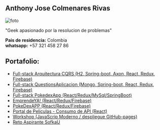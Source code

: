 ## Anthony Jose Colmenares Rivas

![foto](https://lh3.googleusercontent.com/ogw/ADea4I4JTPzzDleLm5c6O04s3xBcb-XQLr4N0vggOyEm5w=s83-c-mo)

"Geek apasionado por la resolucion de problemas"

**Pais de residencia:** Colombia<br>
**whatsapp:** +57 321 458 27 86<br>

## Portafolio:

* [Full-stack Arquitectura CQRS (H2, Spring-boot, Axon, React, Redux, Firebase)](https://github.com/AnthonyMerive/sistema-bancario)
* [Full-stack QuestionsAplicacion (Mongo, Spring-boot, React, Redux, Firebase)](https://github.com/AnthonyMerive/fullstack-questions)
* [Full-stack PokedexApp (React/Redux/MySql/SpringBoot)](https://github.com/carlosMorenoQ/petProyectSofkaU)
* [EmprendeYA! (React/Redux/Firebase)](https://github.com/AnthonyMerive/emprende-ya)
* [PokeDexAPP (React/Redux/Firebase)](https://github.com/AnthonyMerive/pokedexapp)
* [Portal de Peliculas - Consumo de API (React)](https://github.com/AnthonyMerive/movies-react)
* [Workshop (JavaScrip Moderno / despliegue GitHub-pages)](https://github.com/AnthonyMerive/netnet)
* [Reto Aspirante SofkaU](https://github.com/AnthonyMerive/reto-softka)


